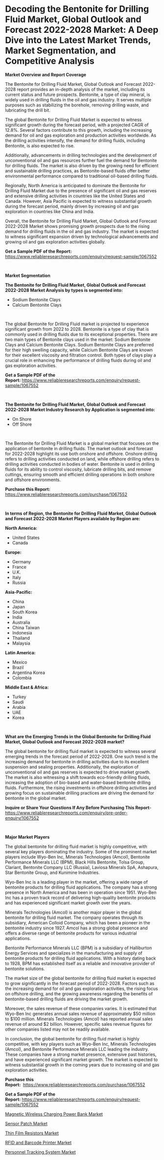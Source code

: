 <p><h1>Decoding the Bentonite for Drilling Fluid Market, Global Outlook and Forecast 2022-2028 Market: A Deep Dive into the Latest Market Trends, Market Segmentation, and Competitive Analysis</h1></p><p><strong>Market Overview and Report Coverage</strong></p>
<p><p>The Bentonite for Drilling Fluid Market, Global Outlook and Forecast 2022-2028 report provides an in-depth analysis of the market, including its current status and future prospects. Bentonite, a type of clay mineral, is widely used in drilling fluids in the oil and gas industry. It serves multiple purposes such as stabilizing the borehole, removing drilling waste, and lubricating the drill bit.</p><p>The global Bentonite for Drilling Fluid Market is expected to witness significant growth during the forecast period, with a projected CAGR of 12.8%. Several factors contribute to this growth, including the increasing demand for oil and gas exploration and production activities worldwide. As the drilling activities intensify, the demand for drilling fluids, including Bentonite, is also expected to rise.</p><p>Additionally, advancements in drilling technologies and the development of unconventional oil and gas resources further fuel the demand for Bentonite for drilling fluids. The market is also driven by the growing need for efficient and sustainable drilling practices, as Bentonite-based fluids offer better environmental performance compared to traditional oil-based drilling fluids.</p><p>Regionally, North America is anticipated to dominate the Bentonite for Drilling Fluid Market due to the presence of significant oil and gas reserves and extensive drilling activities in countries like the United States and Canada. However, Asia Pacific is expected to witness substantial growth during the forecast period, mainly driven by increasing oil and gas exploration in countries like China and India.</p><p>Overall, the Bentonite for Drilling Fluid Market, Global Outlook and Forecast 2022-2028 Market shows promising growth prospects due to the rising demand for drilling fluids in the oil and gas industry. The market is expected to witness significant expansion driven by technological advancements and growing oil and gas exploration activities globally.</p></p>
<p><strong>Get a Sample PDF of the Report:</strong> <a href="https://www.reliableresearchreports.com/enquiry/request-sample/1067552">https://www.reliableresearchreports.com/enquiry/request-sample/1067552</a></p>
<p>&nbsp;</p>
<p><strong>Market Segmentation</strong></p>
<p><strong>The Bentonite for Drilling Fluid Market, Global Outlook and Forecast 2022-2028 Market Analysis by types is segmented into:</strong></p>
<p><ul><li>Sodium Bentonite Clays</li><li>Calcium Bentonite Clays</li></ul></p>
<p>&nbsp;</p>
<p><p>The global Bentonite for Drilling Fluid market is projected to experience significant growth from 2022 to 2028. Bentonite is a type of clay that is commonly used in drilling fluids due to its exceptional properties. There are two main types of Bentonite clays used in the market: Sodium Bentonite Clays and Calcium Bentonite Clays. Sodium Bentonite Clays are preferred for their high swelling capacity, while Calcium Bentonite Clays are known for their excellent viscosity and filtration control. Both types of clays play a crucial role in enhancing the performance of drilling fluids during oil and gas exploration activities.</p></p>
<p><strong>Get a Sample PDF of the Report:</strong>&nbsp;<a href="https://www.reliableresearchreports.com/enquiry/request-sample/1067552">https://www.reliableresearchreports.com/enquiry/request-sample/1067552</a></p>
<p>&nbsp;</p>
<p><strong>The Bentonite for Drilling Fluid Market, Global Outlook and Forecast 2022-2028 Market Industry Research by Application is segmented into:</strong></p>
<p><ul><li>On Shore</li><li>Off Shore</li></ul></p>
<p>&nbsp;</p>
<p><p>The Bentonite for Drilling Fluid Market is a global market that focuses on the application of bentonite in drilling fluids. The market outlook and forecast for 2022-2028 highlight its use both onshore and offshore. Onshore drilling refers to drilling activities conducted on land, while offshore drilling refers to drilling activities conducted in bodies of water. Bentonite is used in drilling fluids for its ability to control viscosity, lubricate drilling bits, and remove cuttings, ensuring smooth and efficient drilling operations in both onshore and offshore environments.</p></p>
<p><strong>Purchase this Report:</strong>&nbsp; <a href="https://www.reliableresearchreports.com/purchase/1067552">https://www.reliableresearchreports.com/purchase/1067552</a></p>
<p>&nbsp;</p>
<p><strong>In terms of Region, the Bentonite for Drilling Fluid Market, Global Outlook and Forecast 2022-2028 Market Players available by Region are:</strong></p>
<p>
    <p> <strong> North America: </strong>
        <ul>
            <li>United States</li>
            <li>Canada</li>
        </ul>
        </p> 
    <p> <strong> Europe: </strong>
        <ul>
            <li>Germany</li>
            <li>France</li>
            <li>U.K.</li>
            <li>Italy</li>
            <li>Russia</li>
        </ul>
        </p> 
    <p> <strong> Asia-Pacific: </strong>
        <ul>
            <li>China</li>
            <li>Japan</li>
            <li>South Korea</li>
            <li>India</li>
            <li>Australia</li>
            <li>China Taiwan</li>
            <li>Indonesia</li>
            <li>Thailand</li>
            <li>Malaysia</li>
        </ul>
        </p> 
    <p> <strong> Latin America: </strong>
        <ul>
            <li>Mexico</li>
            <li>Brazil</li>
            <li>Argentina Korea</li>
            <li>Colombia</li>
        </ul>
        </p> 
    <p> <strong> Middle East & Africa: </strong>
        <ul>
            <li>Turkey</li>
            <li>Saudi</li>
            <li>Arabia</li>
            <li>UAE</li>
            <li>Korea</li>
        </ul>
    </p>
    </p>
<p>&nbsp;</p>
<p><strong>What are the Emerging Trends in the Global Bentonite for Drilling Fluid Market, Global Outlook and Forecast 2022-2028 market?</strong></p>
<p><p>The global bentonite for drilling fluid market is expected to witness several emerging trends in the forecast period of 2022-2028. One such trend is the increasing demand for bentonite in drilling activities due to its excellent suspension and sealing properties. Additionally, the exploration of unconventional oil and gas reserves is expected to drive market growth. The market is also witnessing a shift towards eco-friendly drilling fluids, increasing the adoption of bio-based and water-based bentonite drilling fluids. Furthermore, the rising investments in offshore drilling activities and growing focus on sustainable drilling practices are driving the demand for bentonite in the global market.</p></p>
<p><strong>Inquire or Share Your Questions If Any Before Purchasing This Report</strong>- <a href="https://www.reliableresearchreports.com/enquiry/pre-order-enquiry/1067552">https://www.reliableresearchreports.com/enquiry/pre-order-enquiry/1067552</a></p>
<p>&nbsp;</p>
<p><strong>Major Market Players</strong></p>
<p><p>The global bentonite for drilling fluid market is highly competitive, with several key players dominating the industry. Some of the prominent market players include Wyo-Ben Inc, Minerals Technologies (Amcol), Bentonite Performance Minerals LLC (BPM), Black Hills Bentonite, Tolsa Group, Clariant, Bentonite Company LLC (Russia), Laviosa Minerals SpA, Ashapura, Star Bentonite Group, and Kunimine Industries.</p><p>Wyo-Ben Inc is a leading player in the market, offering a wide range of bentonite products for drilling fluid applications. The company has a strong presence in North America and has been in operation since 1951. Wyo-Ben Inc has a proven track record of delivering high-quality bentonite products and has experienced significant market growth over the years.</p><p>Minerals Technologies (Amcol) is another major player in the global bentonite for drilling fluid market. The company operates through its subsidiary, American Colloid Company, which has been a pioneer in the bentonite industry since 1927. Amcol has a strong global presence and offers a diverse range of bentonite products for various industrial applications.</p><p>Bentonite Performance Minerals LLC (BPM) is a subsidiary of Halliburton Energy Services and specializes in the manufacturing and supply of bentonite products for drilling fluid applications. With a history dating back to 1928, BPM has established itself as a reliable and innovative provider of bentonite solutions.</p><p>The market size of the global bentonite for drilling fluid market is expected to grow significantly in the forecast period of 2022-2028. Factors such as the increasing demand for oil and gas exploration activities, the rising focus on offshore drilling, and the growing awareness regarding the benefits of bentonite-based drilling fluids are driving the market growth.</p><p>Moreover, the sales revenue of these companies varies. It is estimated that Wyo-Ben Inc generates annual sales revenue of approximately $50 million to $100 million. Minerals Technologies (Amcol) has reported annual sales revenue of around $2 billion. However, specific sales revenue figures for other companies listed may not be readily available.</p><p>In conclusion, the global bentonite for drilling fluid market is highly competitive, with key players such as Wyo-Ben Inc, Minerals Technologies (Amcol), and Bentonite Performance Minerals LLC leading the industry. These companies have a strong market presence, extensive past histories, and have experienced significant market growth. The market is expected to witness substantial growth in the coming years due to increasing oil and gas exploration activities.</p></p>
<p><strong>Purchase this Report:</strong>&nbsp;&nbsp;<a href="https://www.reliableresearchreports.com/purchase/1067552">https://www.reliableresearchreports.com/purchase/1067552</a></p>
<p></p>
<p><strong>Get a Sample PDF of the Report:</strong>&nbsp;<a href="https://www.reliableresearchreports.com/enquiry/request-sample/1067552">https://www.reliableresearchreports.com/enquiry/request-sample/1067552</a></p>
<p><p><a href="https://www.linkedin.com/pulse/decoding-magnetic-wireless-charging-power-bank-market-hh80c/">Magnetic Wireless Charging Power Bank Market</a></p><p><a href="https://medium.com/@vrahul.reportprime/sensor-patch-market-size-growth-forecast-2023-2030-93c78731fc88">Sensor Patch Market</a></p><p><a href="https://www.reportprime.com/thin-film-resistors-r5769">Thin Film Resistors Market</a></p><p><a href="https://medium.com/@krishna_35021/rfid-and-barcode-printer-market-size-growth-forecast-2023-2030-eb877dd46409">RFID and Barcode Printer Market</a></p><p><a href="https://www.linkedin.com/pulse/personnel-tracking-system-market-research-report-unlocks-dkpee/">Personnel Tracking System Market</a></p></p>